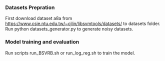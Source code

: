 ### Datasets Prepration
First download dataset a8a from https://www.csie.ntu.edu.tw/~cjlin/libsvmtools/datasets/ to datasets folder.
Run python datasets_generator.py to generate noisy datasets.

### Model training and evaluation
Run scripts run_BSVRB.sh or run_log_reg.sh to train the model.
